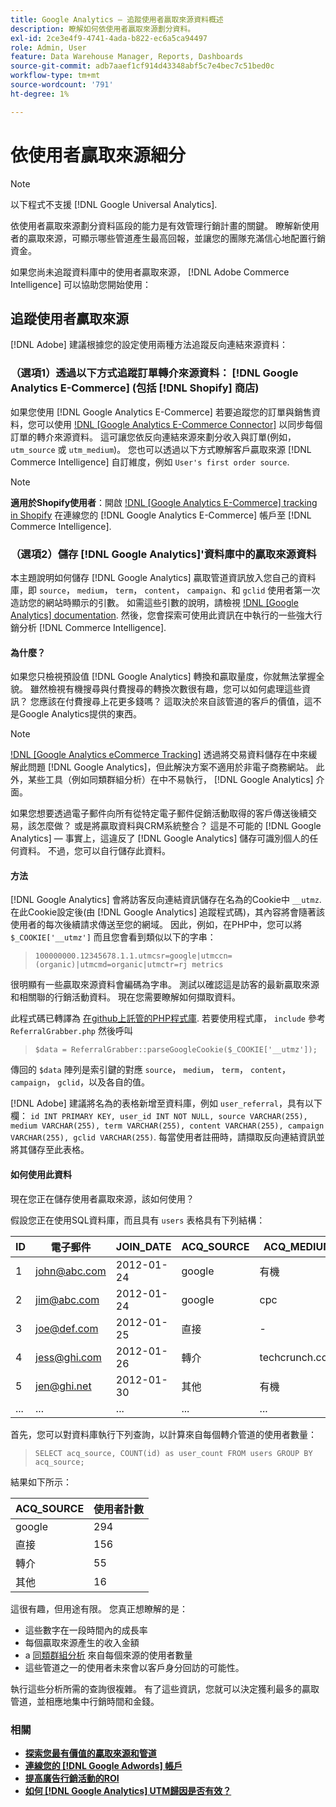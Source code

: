 ```yaml
---
title: Google Analytics — 追蹤使用者贏取來源資料概述
description: 瞭解如何依使用者贏取來源劃分資料。
exl-id: 2ce3e4f9-4741-4ada-b822-ec6a5ca94497
role: Admin, User
feature: Data Warehouse Manager, Reports, Dashboards
source-git-commit: adb7aaef1cf914d43348abf5c7e4bec7c51bed0c
workflow-type: tm+mt
source-wordcount: '791'
ht-degree: 1%

---
```


# 依使用者贏取來源細分

>[!NOTE]
>
>以下程式不支援 [!DNL Google Universal Analytics].

依使用者贏取來源劃分資料區段的能力是有效管理行銷計畫的關鍵。 瞭解新使用者的贏取來源，可顯示哪些管道產生最高回報，並讓您的團隊充滿信心地配置行銷資金。

如果您尚未追蹤資料庫中的使用者贏取來源， [!DNL Adobe Commerce Intelligence] 可以協助您開始使用：

## 追蹤使用者贏取來源

[!DNL Adobe] 建議根據您的設定使用兩種方法追蹤反向連結來源資料：

### （選項1）透過以下方式追蹤訂單轉介來源資料： [!DNL Google Analytics E-Commerce] (包括 [!DNL Shopify] 商店)

如果您使用 [!DNL Google Analytics E-Commerce] 若要追蹤您的訂單與銷售資料，您可以使用 [!DNL [Google Analytics E-Commerce Connector]](../importing-data/integrations/google-ecommerce.md) 以同步每個訂單的轉介來源資料。 這可讓您依反向連結來源來劃分收入與訂單(例如， `utm_source` 或 `utm_medium`)。 您也可以透過以下方式瞭解客戶贏取來源 [!DNL Commerce Intelligence] 自訂維度，例如 `User's first order source`.

>[!NOTE]
>
>**適用於Shopify使用者**：開啟 [!DNL [Google Analytics E-Commerce] tracking in Shopify](https://help.shopify.com/en/manual/reports-and-analytics/google-analytics#ecommerce-tracking) 在連線您的 [!DNL Google Analytics E-Commerce] 帳戶至 [!DNL Commerce Intelligence].

### （選項2）儲存 [!DNL Google Analytics]&#39;資料庫中的贏取來源資料

本主題說明如何儲存 [!DNL Google Analytics] 贏取管道資訊放入您自己的資料庫，即 `source`， `medium`， `term`， `content`， `campaign`、和 `gclid` 使用者第一次造訪您的網站時顯示的引數。 如需這些引數的說明，請檢視 [!DNL [Google Analytics] documentation](https://support.google.com/analytics/answer/1191184?hl=en#zippy=%2Cin-this-article). 然後，您會探索可使用此資訊在中執行的一些強大行銷分析 [!DNL Commerce Intelligence].

#### 為什麼？

如果您只檢視預設值 [!DNL Google Analytics] 轉換和贏取量度，你就無法掌握全貌。 雖然檢視有機搜尋與付費搜尋的轉換次數很有趣，您可以如何處理這些資訊？ 您應該在付費搜尋上花更多錢嗎？ 這取決於來自該管道的客戶的價值，這不是Google Analytics提供的東西。

>[!NOTE]
>
>[!DNL [Google Analytics eCommerce Tracking]](https://developers.google.com/analytics/devguides/collection/gajs/gaTrackingEcommerce) 透過將交易資料儲存在中來緩解此問題 [!DNL Google Analytics]，但此解決方案不適用於非電子商務網站。 此外，某些工具（例如同類群組分析）在中不易執行， [!DNL Google Analytics] 介面。

如果您想要透過電子郵件向所有從特定電子郵件促銷活動取得的客戶傳送後續交易，該怎麼做？ 或是將贏取資料與CRM系統整合？ 這是不可能的 [!DNL Google Analytics]  — 事實上，這違反了 [!DNL Google Analytics] 儲存可識別個人的任何資料。 不過，您可以自行儲存此資料。

#### 方法

[!DNL Google Analytics] 會將訪客反向連結資訊儲存在名為的Cookie中 `__utmz`. 在此Cookie設定後(由 [!DNL Google Analytics] 追蹤程式碼)，其內容將會隨著該使用者的每次後續請求傳送至您的網域。 因此，例如，在PHP中，您可以將 `$_COOKIE['__utmz']` 而且您會看到類似以下的字串：

> `100000000.12345678.1.1.utmcsr=google|utmccn=(organic)|utmcmd=organic|utmctr=rj metrics`

很明顯有一些贏取來源資料會編碼為字串。 測試以確認這是訪客的最新贏取來源和相關聯的行銷活動資料。 現在您需要瞭解如何擷取資料。

此程式碼已轉譯為 [在github上託管的PHP程式庫](https://github.com/RJMetrics/referral-grabber-php). 若要使用程式庫， `include` 參考 `ReferralGrabber.php` 然後呼叫

> `$data = ReferralGrabber::parseGoogleCookie($_COOKIE['__utmz']);`

傳回的 `$data` 陣列是索引鍵的對應 `source`， `medium`， `term`， `content`， `campaign`， `gclid`，以及各自的值。

[!DNL Adobe] 建議將名為的表格新增至資料庫，例如 `user_referral`，具有以下欄： `id INT PRIMARY KEY, user_id INT NOT NULL, source VARCHAR(255), medium VARCHAR(255), term VARCHAR(255), content VARCHAR(255), campaign VARCHAR(255), gclid VARCHAR(255)`. 每當使用者註冊時，請擷取反向連結資訊並將其儲存至此表格。

#### 如何使用此資料

現在您正在儲存使用者贏取來源，該如何使用？

假設您正在使用SQL資料庫，而且具有 `users` 表格具有下列結構：

| ID | 電子郵件 | JOIN_DATE | ACQ_SOURCE | ACQ_MEDIUM |
|--- |--- |--- |--- |--- |
| 1 | john@abc.com | 2012-01-24 | google | 有機 |
| 2 | jim@abc.com | 2012-01-24 | google | cpc |
| 3 | joe@def.com | 2012-01-25 | 直接 | - |
| 4 | jess@ghi.com | 2012-01-26 | 轉介 | techcrunch.com |
| 5 | jen@ghi.net | 2012-01-30 | 其他 | 有機 |
| ... | ... | ... | ... | ... |

首先，您可以對資料庫執行下列查詢，以計算來自每個轉介管道的使用者數量：

> `SELECT acq_source, COUNT(id) as user_count FROM users GROUP BY acq_source;`

結果如下所示：

| ACQ_SOURCE | 使用者計數 |
|--- |--- |
| google | 294 |
| 直接 | 156 |
| 轉介 | 55 |
| 其他 | 16 |

這很有趣，但用途有限。 您真正想瞭解的是：

* 這些數字在一段時間內的成長率
* 每個贏取來源產生的收入金額
* a [同類群組分析](https://en.wikipedia.org/wiki/Cohort_analysis) 來自每個來源的使用者數量
* 這些管道之一的使用者未來會以客戶身分回訪的可能性。

執行這些分析所需的查詢很複雜。 有了這些資訊，您就可以決定獲利最多的贏取管道，並相應地集中行銷時間和金錢。

### 相關

* **[探索您最有價值的贏取來源和管道](../analysis/most-value-source-channel.md)**
* **[連線您的 [!DNL Google Adwords] 帳戶](../importing-data/integrations/google-adwords.md)**
* **[提高廣告行銷活動的ROI](../analysis/roi-ad-camp.md)**
* **[如何 [!DNL Google Analytics] UTM歸因是否有效？](../analysis/utm-attributes.md)**
